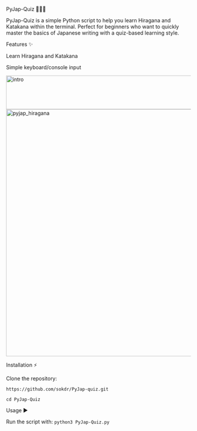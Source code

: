 PyJap-Quiz 📝🇯🇵


PyJap-Quiz is a simple Python script to help you learn Hiragana and Katakana within the terminal. Perfect for beginners who want to quickly master the basics of Japanese writing with a quiz-based learning style.



Features ✨

Learn Hiragana and Katakana


Simple keyboard/console input



<img width="670" height="92" alt="intro" src="https://github.com/user-attachments/assets/7b5a8802-79ca-4b72-8991-5206bdbef571" />

<img width="700" height="674" alt="pyjap_hiragana" src="https://github.com/user-attachments/assets/fc8996e3-a3aa-4582-9335-9ce3d576a9c3" />




Installation ⚡

Clone the repository:

```https://github.com/sokdr/PyJap-quiz.git```

```cd PyJap-Quiz```

Usage ▶️

Run the script with:
```python3 PyJap-Quiz.py```

